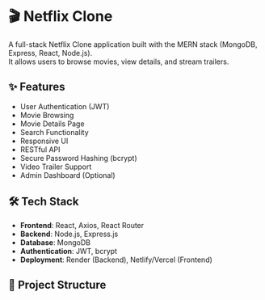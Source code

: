 # 🎬 Netflix Clone

A full-stack Netflix Clone application built with the MERN stack (MongoDB, Express, React, Node.js).  
It allows users to browse movies, view details, and stream trailers.

## ✨ Features

- User Authentication (JWT)
- Movie Browsing
- Movie Details Page
- Search Functionality
- Responsive UI
- RESTful API
- Secure Password Hashing (bcrypt)
- Video Trailer Support
- Admin Dashboard (Optional)

## 🛠 Tech Stack

- **Frontend**: React, Axios, React Router
- **Backend**: Node.js, Express.js
- **Database**: MongoDB
- **Authentication**: JWT, bcrypt
- **Deployment**: Render (Backend), Netlify/Vercel (Frontend)

## 📂 Project Structure


